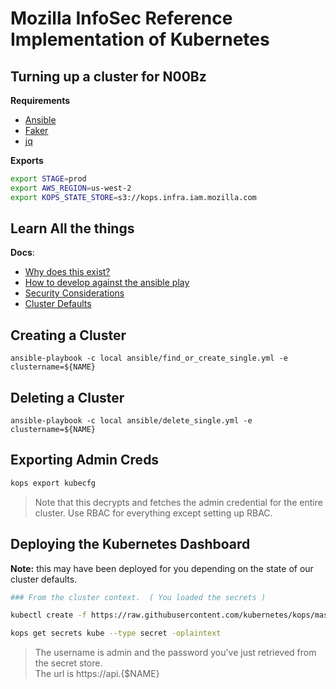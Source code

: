 # Mozilla InfoSec Reference Implementation of Kubernetes

## Turning up a cluster for N00Bz

__Requirements__

* [Ansible](https://www.ansible.com/)
* [Faker](https://github.com/joke2k/faker)
* [jq](https://stedolan.github.io/jq/)

__Exports__

```bash
export STAGE=prod
export AWS_REGION=us-west-2
export KOPS_STATE_STORE=s3://kops.infra.iam.mozilla.com
```


## Learn All the things

__Docs__:

* [Why does this exist?](docs/why.md)
* [How to develop against the ansible play](docs/development.md)
* [Security Considerations](docs/security-considerations.md)
* [Cluster Defaults](docs/cluster-defaults.md)

## Creating a Cluster

```
ansible-playbook -c local ansible/find_or_create_single.yml -e clustername=${NAME}
```

## Deleting a Cluster

```
ansible-playbook -c local ansible/delete_single.yml -e clustername=${NAME}
```

## Exporting Admin Creds

```bash
kops export kubecfg
```
> Note that this decrypts and fetches the admin credential for the entire cluster.  Use RBAC for everything except setting up RBAC.

## Deploying the Kubernetes Dashboard

__Note:__ this may have been deployed for you depending on the state of our cluster defaults.

```bash
### From the cluster context.  ( You loaded the secrets )

kubectl create -f https://raw.githubusercontent.com/kubernetes/kops/master/addons/kubernetes-dashboard/v1.7.1.yaml

kops get secrets kube --type secret -oplaintext
```

> The username is admin and the password you've just retrieved from the secret store.  
The url is https://api.{$NAME}
